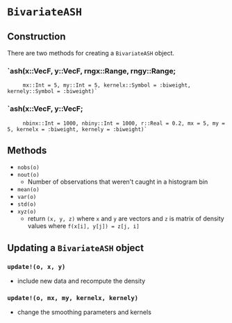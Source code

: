# `BivariateASH`


## Construction
There are two methods for creating a `BivariateASH` object.

### `ash(x::VecF, y::VecF, rngx::Range, rngy::Range;
         mx::Int = 5, my::Int = 5, kernelx::Symbol = :biweight, kernely::Symbol = :biweight)`

### `ash(x::VecF, y::VecF;
         nbinx::Int = 1000, nbiny::Int = 1000, r::Real = 0.2, mx = 5, my = 5, kernelx = :biweight, kernely = :biweight)`


## Methods
- `nobs(o)`
- `nout(o)`
    - Number of observations that weren't caught in a histogram bin
- `mean(o)`
- `var(o)`
- `std(o)`
- `xyz(o)`
    - return `(x, y, z)` where `x` and `y` are vectors and `z` is matrix of density values where
    `f(x[i], y[j]) = z[j, i]`


## Updating a `BivariateASH` object

### `update!(o, x, y)`
- include new data and recompute the density

### `update!(o, mx, my, kernelx, kernely)`
- change the smoothing parameters and kernels
